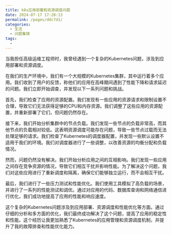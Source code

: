 ```yaml
---
title: k8s应用部署和资源调度问题
date: 2024-07-17 17:28:13
permalink: /pages/ddc7d1/
categories:
  - 生活
  - 问题集锦
tags:
  - 
---
```


当我担任高级运维工程师时，我曾经遇到一个复杂的Kubernetes问题，涉及到应用部署和资源调度。

在我们的生产环境中，我们有一个大规模的Kubernetes集群，其中运行着多个应用。我们收到了用户的反馈，称他们的应用在高峰期间遇到了性能下降和请求延迟的问题。我们立即开始调查，并发现以下一系列问题和挑战。

首先，我们检查了应用的资源配置。我们发现有一些应用的资源请求和限制设置不合理，导致它们无法获得足够的CPU和内存资源。我们调整了这些应用的资源配置，并重新部署了它们，但问题仍然存在。

接下来，我们开始分析集群中的节点负载。我们发现一些节点的负载非常高，而其他节点的负载相对较低。这表明资源调度可能存在问题，导致一些节点过载而无法处理足够的请求。我们检查了Kubernetes的调度器配置，并发现一些默认设置不适用于我们的环境。我们对调度器进行了一些调整，以改善资源的均衡分配和负载情况。

然而，问题仍然没有解决。我们开始分析应用之间的互相影响。我们发现一些应用之间存在竞争资源的情况，导致它们相互干扰并影响性能。为了解决这个问题，我们对这些应用进行了重新调度和隔离，确保它们能够独立运行，而不会相互干扰。

最后，我们进行了一些压力测试和性能优化。我们使用工具模拟了高负载的场景，并进行了一系列的性能测试和调优。通过对应用的代码、数据库查询和网络通信进行优化，我们成功地提高了应用的性能和响应速度。

这个复杂的Kubernetes问题涉及到应用部署、资源调度和性能优化等方面。通过仔细的分析和多方面的优化，我们最终成功解决了这个问题，提高了应用的稳定性和性能。这个经历让我更加熟悉了Kubernetes的应用管理和资源调度机制，并提升了我的故障排查和性能优化能力。
